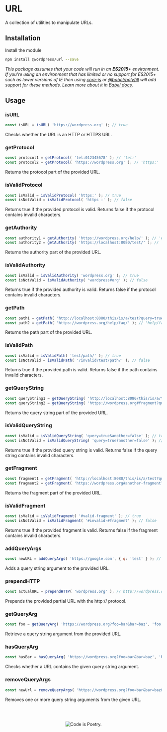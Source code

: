 # URL

A collection of utilities to manipulate URLs.

## Installation

Install the module

```bash
npm install @wordpress/url --save
```

_This package assumes that your code will run in an **ES2015+** environment. If you're using an environment that has limited or no support for ES2015+ such as lower versions of IE then using [core-js](https://github.com/zloirock/core-js) or [@babel/polyfill](https://babeljs.io/docs/en/next/babel-polyfill) will add support for these methods. Learn more about it in [Babel docs](https://babeljs.io/docs/en/next/caveats)._

## Usage

### isURL

```js
const isURL = isURL( 'https://wordpress.org' ); // true
```

Checks whether the URL is an HTTP or HTTPS URL.


### getProtocol

```js
const protocol1 = getProtocol( 'tel:012345678' ); // 'tel:'
const protocol2 = getProtocol( 'https://wordpress.org' ); // 'https:'
```

Returns the protocol part of the provided URL.


### isValidProtocol

```js
const isValid = isValidProtocol( 'https:' ); // true
const isNotValid = isValidProtocol( 'https :' ); // false
```

Returns true if the provided protocol is valid. Returns false if the protocol contains invalid characters.


### getAuthority

```js
const authority1 = getAuthority( 'https://wordpress.org/help/' ); // 'wordpress.org'
const authority2 = getAuthority( 'https://localhost:8080/test/' ); // 'localhost:8080'
```

Returns the authority part of the provided URL.


### isValidAuthority

```js
const isValid = isValidAuthority( 'wordpress.org' ); // true
const isNotValid = isValidAuthority( 'wordpress#org' ); // false
```

Returns true if the provided authority is valid. Returns false if the protocol contains invalid characters.


### getPath

```js
const path1 = getPath( 'http://localhost:8080/this/is/a/test?query=true' ); // 'this/is/a/test'
const path2 = getPath( 'https://wordpress.org/help/faq/' ); // 'help/faq'
```

Returns the path part of the provided URL.


### isValidPath

```js
const isValid = isValidPath( 'test/path/' ); // true
const isNotValid = isValidPath( '/invalid?test/path/' ); // false
```

Returns true if the provided path is valid. Returns false if the path contains invalid characters.


### getQueryString

```js
const queryString1 = getQueryString( 'http://localhost:8080/this/is/a/test?query=true#fragment' ); // 'query=true'
const queryString2 = getQueryString( 'https://wordpress.org#fragment?query=false&search=hello' ); // 'query=false&search=hello'
```

Returns the query string part of the provided URL.


### isValidQueryString

```js
const isValid = isValidQueryString( 'query=true&another=false' ); // true
const isNotValid = isValidQueryString( 'query=true?another=false' ); // false
```

Returns true if the provided query string is valid. Returns false if the query string contains invalid characters.


### getFragment

```js
const fragment1 = getFragment( 'http://localhost:8080/this/is/a/test?query=true#fragment' ); // '#fragment'
const fragment2 = getFragment( 'https://wordpress.org#another-fragment?query=true' ); // '#another-fragment'
```

Returns the fragment part of the provided URL.


### isValidFragment

```js
const isValid = isValidFragment( '#valid-fragment' ); // true
const isNotValid = isValidFragment( '#invalid-#fragment' ); // false
```

Returns true if the provided fragment is valid. Returns false if the fragment contains invalid characters.


### addQueryArgs

```js
const newURL = addQueryArgs( 'https://google.com', { q: 'test' } ); // https://google.com/?q=test
```

Adds a query string argument to the provided URL.


### prependHTTP

```js
const actualURL = prependHTTP( 'wordpress.org' ); // http://wordpress.org
```

Prepends the provided partial URL with the http:// protocol.

### getQueryArg

```js
const foo = getQueryArg( 'https://wordpress.org?foo=bar&bar=baz', 'foo' ); // bar
```

Retrieve a query string argument from the provided URL.


### hasQueryArg

```js
const hasBar = hasQueryArg( 'https://wordpress.org?foo=bar&bar=baz', 'bar' ); // true
```

Checks whether a URL contains the given query string argument.


### removeQueryArgs

```js
const newUrl = removeQueryArgs( 'https://wordpress.org?foo=bar&bar=baz&baz=foobar', 'foo', 'bar' ); // https://wordpress.org?baz=foobar
```

Removes one or more query string arguments from the given URL.


<br/><br/><p align="center"><img src="https://s.w.org/style/images/codeispoetry.png?1" alt="Code is Poetry." /></p>
